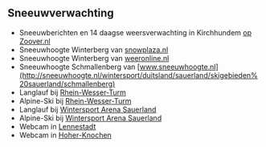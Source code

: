 
## Sneeuwverwachting

* Sneeuwberichten en 14 daagse weersverwachting in Kirchhundem [op Zoover.nl](http://www.zoover.nl/duitsland/noordrijn-westfalen-nordrhein-westfalen/kirchhundem/weer?scr=1)
* Sneeuwhoogte Winterberg van [snowplaza.nl](http://www.snowplaza.nl/duitsland/ferienwelt-winterberg/winterberg/sneeuwhoogte/)
* Sneeuwhoogte Winterberg van [weeronline.nl](http://wintersport.weeronline.nl/duitsland/winterberg/sneeuwhoogte/59)
* Sneeuwhoogte Schmallenberg van [www.sneeuwhoogte.nl](http://sneeuwhoogte.nl/wintersport/duitsland/sauerland/skigebieden%20sauerland/schmallenberg)
* Langlauf bij [Rhein-Wesser-Turm](http://www.nordicsport-arena.de/de/nsa/skigebiete/detail/rhein-weser-turm-9842)
* Alpine-Ski bij [Rhein-Wesser-Turm](http://www.wintersport-arena.de/nl/wsa/skigebiete/detail/rhein-weser-turm-9842)
* Langlauf bij [Wintersport Arena Sauerland](http://www.wintersport-arena.de/nl/nordisch/)
* Alpine-Ski bij [Wintersport Arena Sauerland](http://www.wintersport-arena.de/nl/alpin/)
* Webcam in [Lennestadt](http://www.skiregionen.com/skiregionen/deutschland/sauerland/kirchhundemrhein-weser-turm/thema/Webcam-Wetter.html)
* Webcam in [Hoher-Knochen](http://webcam.hoher-knochen.de/webcams/cam1_640.jpg)


